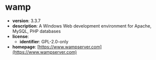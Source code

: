 # wamp

- **version**: 3.3.7
- **description**: A Windows Web development environment for Apache, MySQL, PHP databases
- **license**:
  - **identifier**: GPL-2.0-only
- **homepage**: [https://www.wampserver.com](https://www.wampserver.com)

